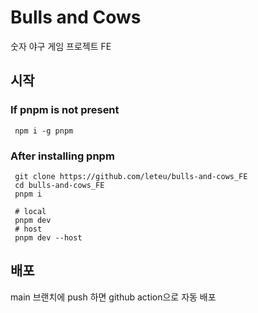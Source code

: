 # Bulls and Cows

숫자 야구 게임 프로젝트 FE

## 시작

### If pnpm is not present

```shell
 npm i -g pnpm
```

### After installing pnpm

```shell
 git clone https://github.com/leteu/bulls-and-cows_FE
 cd bulls-and-cows_FE
 pnpm i

 # local
 pnpm dev
 # host
 pnpm dev --host
```

## 배포

main 브랜치에 push 하면 github action으로 자동 배포
